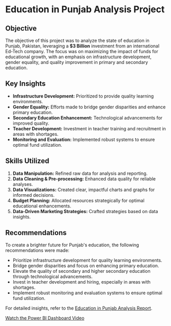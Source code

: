 # Education in Punjab Analysis Project

## Objective
The objective of this project was to analyze the state of education in Punjab, Pakistan, leveraging a **$3 Billion** investment from an international Ed-Tech company. The focus was on maximizing the impact of funds for educational growth, with an emphasis on infrastructure development, gender equality, and quality improvement in primary and secondary education.

## Key Insights
- **Infrastructure Development:** Prioritized to provide quality learning environments.
- **Gender Equality:** Efforts made to bridge gender disparities and enhance primary education.
- **Secondary Education Enhancement:** Technological advancements for improved quality.
- **Teacher Development:** Investment in teacher training and recruitment in areas with shortages.
- **Monitoring and Evaluation:** Implemented robust systems to ensure optimal fund utilization.

## Skills Utilized
1. **Data Manipulation:** Refined raw data for analysis and reporting.
2. **Data Cleaning & Pre-processing:** Enhanced data quality for reliable analyses.
3. **Data Visualizations:** Created clear, impactful charts and graphs for informed decisions.
4. **Budget Planning:** Allocated resources strategically for optimal educational enhancements.
5. **Data-Driven Marketing Strategies:** Crafted strategies based on data insights.

## Recommendations
To create a brighter future for Punjab's education, the following recommendations were made:
- Prioritize infrastructure development for quality learning environments.
- Bridge gender disparities and focus on enhancing primary education.
- Elevate the quality of secondary and higher secondary education through technological advancements.
- Invest in teacher development and hiring, especially in areas with shortages.
- Implement robust monitoring and evaluation systems to ensure optimal fund utilization.

For detailed insights, refer to the [Education in Punjab Analysis Report]([link-to-your-report](https://github.com/HussainM899/Education-in-Punjab-----Atomcamp-Portfolio-Project/blob/main/Schools%20in%20Punjab%20Project%20(Hussain%20DS4%20Violet).pdf)).

[Watch the Power BI Dashboard Video]([https://github.com/HussainM899/Education-in-Punjab-----Atomcamp-Portfolio-Project/blob/main/School%20Project%20Dashboard.mp4](https://github.com/HussainM899/Education-in-Punjab-----Atomcamp-Portfolio-Project/blob/main/School%20Project%20Dashboard.mp4)https://github.com/HussainM899/Education-in-Punjab-----Atomcamp-Portfolio-Project/blob/main/School%20Project%20Dashboard.mp4)
